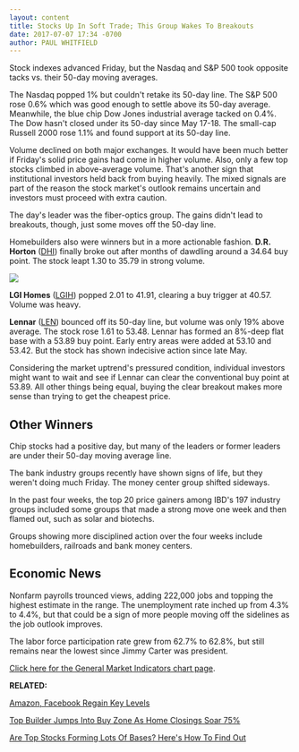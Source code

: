 ```yaml
---
layout: content
title: Stocks Up In Soft Trade; This Group Wakes To Breakouts
date: 2017-07-07 17:34 -0700
author: PAUL WHITFIELD
---
```






Stock indexes advanced Friday, but the Nasdaq and S&P 500 took opposite tacks vs. their 50-day moving averages.




The Nasdaq popped 1% but couldn't retake its 50-day line. The S&P 500 rose 0.6% which was good enough to settle above its 50-day average. Meanwhile, the blue chip Dow Jones industrial average tacked on 0.4%. The Dow hasn't closed under its 50-day since May 17-18. The small-cap Russell 2000 rose 1.1% and found support at its 50-day line.


Volume declined on both major exchanges. It would have been much better if Friday's solid price gains had come in higher volume. Also, only a few top stocks climbed in above-average volume. That's another sign that institutional investors held back from buying heavily. The mixed signals are part of the reason the stock market's outlook remains uncertain and investors must proceed with extra caution.


The day's leader was the fiber-optics group. The gains didn't lead to breakouts, though, just some moves off the 50-day line.


Homebuilders also were winners but in a more actionable fashion. **D.R. Horton** ([DHI](https://research.investors.com/quote.aspx?symbol=DHI)) finally broke out after months of dawdling around a 34.64 buy point. The stock leapt 1.30 to 35.79 in strong volume.


![](https://www.investors.com/wp-content/uploads/2017/07/MP070717-204x300.png)


**LGI Homes** ([LGIH](https://research.investors.com/quote.aspx?symbol=LGIH)) popped 2.01 to 41.91, clearing a buy trigger at 40.57. Volume was heavy.


**Lennar** ([LEN](https://research.investors.com/quote.aspx?symbol=LEN)) bounced off its 50-day line, but volume was only 19% above average. The stock rose 1.61 to 53.48. Lennar has formed an 8%-deep flat base with a 53.89 buy point. Early entry areas were added at 53.10 and 53.42. But the stock has shown indecisive action since late May.


Considering the market uptrend's pressured condition, individual investors might want to wait and see if Lennar can clear the conventional buy point at 53.89. All other things being equal, buying the clear breakout makes more sense than trying to get the cheapest price.


Other Winners
-------------


Chip stocks had a positive day, but many of the leaders or former leaders are under their 50-day moving average line.


The bank industry groups recently have shown signs of life, but they weren't doing much Friday. The money center group shifted sideways.


In the past four weeks, the top 20 price gainers among IBD's 197 industry groups included some groups that made a strong move one week and then flamed out, such as solar and biotechs.


Groups showing more disciplined action over the four weeks include homebuilders, railroads and bank money centers.


Economic News
-------------


Nonfarm payrolls trounced views, adding 222,000 jobs and topping the highest estimate in the range. The unemployment rate inched up from 4.3% to 4.4%, but that could be a sign of more people moving off the sidelines as the job outlook improves.


The labor force participation rate grew from 62.7% to 62.8%, but still remains near the lowest since Jimmy Carter was president.


[Click here for the General Market Indicators chart page](https://www.investors.com/wp-content/uploads/2017/07/GMI_071017.pdf).


**RELATED:**


[Amazon, Facebook Regain Key Levels](https://www.investors.com/market-trend/stock-market-today/stocks-rise-on-jobs-report-facebook-amazon-regain-key-levels/)


[Top Builder Jumps Into Buy Zone As Home Closings Soar 75%](https://www.investors.com/research/ibd-industry-themes/top-builders-home-closings-soar-75-in-june-stock-near-buy-point/)


[Are Top Stocks Forming Lots Of Bases? Here's How To Find Out](https://www.investors.com/stock-lists/ibd-50/are-the-leaders-forming-lots-of-bases-heres-one-way-to-find-out/)




